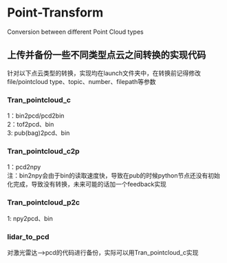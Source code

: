 # Point-Transform
Conversion between different Point Cloud types
## 上传并备份一些不同类型点云之间转换的实现代码<br>
针对以下点云类型的转换，实现均在launch文件夹中，在转换前记得修改file/pointcloud type、topic、number、filepath等参数<br>
### Tran_pointcloud_c<br>
1：bin2pcd/pcd2bin <br>
2：tof2pcd、bin<br>
3: pub(bag)2pcd、bin<br>
### Tran_pointcloud_c2p<br>
1：pcd2npy<br>
注：bin2npy会由于bin的读取速度快，导致在pub的时候python节点还没有初始化完成，导致没有转换，未来可能的话加一个feedback实现<br>
### Tran_pointcloud_p2c<br>
1: npy2pcd、bin<br>
### lidar_to_pcd<br>
对激光雷达-->pcd的代码进行备份，实际可以用Tran_pointcloud_c实现
